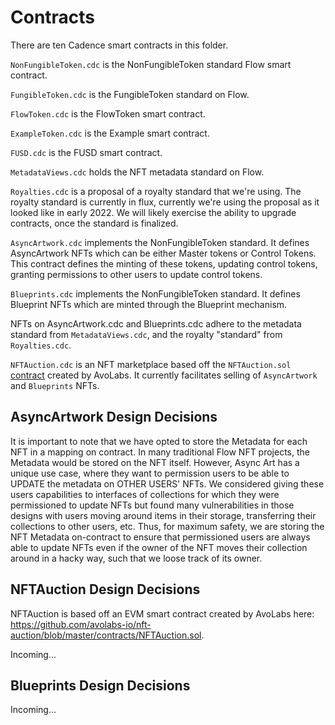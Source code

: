 # Contracts

There are ten Cadence smart contracts in this folder.

`NonFungibleToken.cdc` is the NonFungibleToken standard Flow smart contract.

`FungibleToken.cdc` is the FungibleToken standard on Flow.

`FlowToken.cdc` is the FlowToken smart contract.

`ExampleToken.cdc` is the Example smart contract.

`FUSD.cdc` is the FUSD smart contract.

`MetadataViews.cdc` holds the NFT metadata standard on Flow.

`Royalties.cdc` is a proposal of a royalty standard that we're using. The royalty standard is currently in flux, currently we're using the proposal as it looked like in early 2022. We will likely exercise the ability to upgrade contracts, once the standard is finalized.

`AsyncArtwork.cdc` implements the NonFungibleToken standard. It defines AsyncArtwork NFTs which can be either Master tokens or Control Tokens. This contract defines the minting of these tokens, updating control tokens, granting permissions to other users to update control tokens. 

`Blueprints.cdc` implements the NonFungibleToken standard. It defines Blueprint NFTs which are minted through the Blueprint mechanism. 

NFTs on AsyncArtwork.cdc and Blueprints.cdc adhere to the metadata standard from `MetadataViews.cdc`, and the royalty "standard" from `Royalties.cdc`. 

`NFTAuction.cdc` is an NFT marketplace based off the `NFTAuction.sol` [contract](https://github.com/avolabs-io/nft-auction) created by AvoLabs. It currently facilitates selling of `AsyncArtwork` and `Blueprints` NFTs.

## AsyncArtwork Design Decisions

It is important to note that we have opted to store the Metadata for each NFT in a mapping on contract. In many traditional Flow NFT projects, the Metadata would be stored on the NFT itself. However, Async Art has a unique use case, where they want to permission users to be able to UPDATE the metadata on OTHER USERS' NFTs. We considered giving these users capabilities to interfaces of collections for which they were permissioned to update NFTs but found many vulnerabilities in those designs with users moving around items in their storage, transferring their collections to other users, etc. Thus, for maximum safety, we are storing the NFT Metadata on-contract to ensure that permissioned users are always able to update NFTs even if the owner of the NFT moves their collection around in a hacky way, such that we loose track of its owner.

## NFTAuction Design Decisions

NFTAuction is based off an EVM smart contract created by AvoLabs here: https://github.com/avolabs-io/nft-auction/blob/master/contracts/NFTAuction.sol. 

Incoming...

## Blueprints Design Decisions

Incoming...

